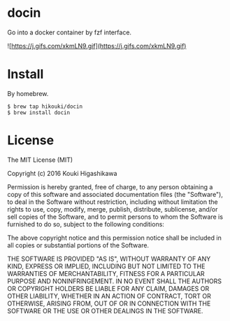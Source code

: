 # docin
Go into a docker container by fzf interface.

![https://j.gifs.com/xkmLN9.gif](https://j.gifs.com/xkmLN9.gif)

# Install

By homebrew.

```
$ brew tap hikouki/docin
$ brew install docin
```

# License

The MIT License (MIT)

Copyright (c) 2016 Kouki Higashikawa

Permission is hereby granted, free of charge, to any person obtaining a copy
of this software and associated documentation files (the "Software"), to deal
in the Software without restriction, including without limitation the rights
to use, copy, modify, merge, publish, distribute, sublicense, and/or sell
copies of the Software, and to permit persons to whom the Software is
furnished to do so, subject to the following conditions:

The above copyright notice and this permission notice shall be included in all
copies or substantial portions of the Software.

THE SOFTWARE IS PROVIDED "AS IS", WITHOUT WARRANTY OF ANY KIND, EXPRESS OR
IMPLIED, INCLUDING BUT NOT LIMITED TO THE WARRANTIES OF MERCHANTABILITY,
FITNESS FOR A PARTICULAR PURPOSE AND NONINFRINGEMENT. IN NO EVENT SHALL THE
AUTHORS OR COPYRIGHT HOLDERS BE LIABLE FOR ANY CLAIM, DAMAGES OR OTHER
LIABILITY, WHETHER IN AN ACTION OF CONTRACT, TORT OR OTHERWISE, ARISING FROM,
OUT OF OR IN CONNECTION WITH THE SOFTWARE OR THE USE OR OTHER DEALINGS IN THE
SOFTWARE.
